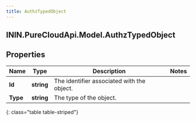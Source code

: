 ```yaml
---
title: AuthzTypedObject
---
```

## ININ.PureCloudApi.Model.AuthzTypedObject

## Properties

|Name | Type | Description | Notes|
|------------ | ------------- | ------------- | -------------|
| **Id** | **string** | The identifier associated with the object. | |
| **Type** | **string** | The type of the object. | |
{: class="table table-striped"}


